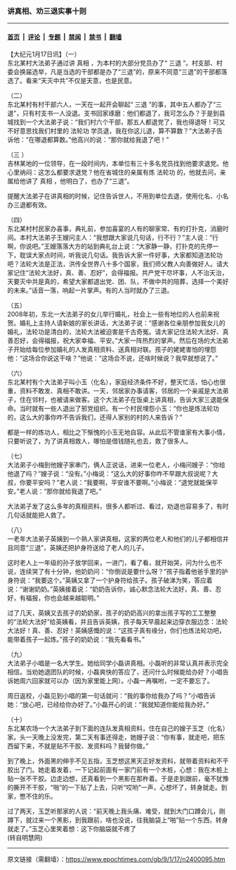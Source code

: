 ### 讲真相、劝三退实事十则

---

#### [首页](../../../..?n2400095) &nbsp;|&nbsp; [评论](../../../../../epoch-comment?n2400095) &nbsp;|&nbsp; [专题](../../../../../epoch-special?n2400095) &nbsp;|&nbsp; [禁闻](../../../../../epoch-news?n2400095) &nbsp;|&nbsp; [禁书](../../../../../books?n2400095) &nbsp;|&nbsp; [翻墙](https://github.com/gfw-breaker/nogfw/blob/master/README.md?n2400095)


<div class="post_content" id="artbody" itemprop="articleBody">
 <!-- article content begin -->
 <p>
  【大纪元1月17日讯】（一）
  <br/>
  东北某村大法弟子通过讲
  <ok href="https://www.epochtimes.com/gb/tag/%E7%9C%9F%E7%9B%B8.html">
   真相
  </ok>
  ，为本村的大部分党员办了“
  <ok href="https://www.epochtimes.com/gb/tag/%E4%B8%89%E9%80%80.html">
   三退
  </ok>
  ”。村支部、村委会换届选举，凡是当选的干部都是办了“三退”的，原来不同意“三退”的干部都落选了。看来“天灭中共”不仅是天意，也是民意。
 </p>
 <p>
  （二）
  <br/>
  东北某村有村干部六人，一天在一起开会聊起“
  <ok href="https://www.epochtimes.com/gb/tag/%E4%B8%89%E9%80%80.html">
   三退
  </ok>
  ”的事，其中五人都办了“三退”，只有村支书一人没退。支书回家琢磨：他们都退了，我可怎么办？于是到县城找到一个大法弟子说：“我们村六个干部，那五人都退党了，我也得退呀！可又不好意思找我们村里的
  <ok href="https://www.epochtimes.com/gb/tag/%E6%B3%95%E8%BD%AE%E5%8A%9F.html">
   法轮功
  </ok>
  学员退，我在你这儿退，算不算数？”大法弟子告诉他：“在哪退都算数。”他高兴的说：“那你就给我退了吧！”
 </p>
 <p>
  （三 ）
  <br/>
  吉林某地的一位领导，在一段时间内，本单位有三十多名党员找到他要求退党。他心里纳闷：这怎么都要求退党？他在省城住的亲属有炼
  <ok href="https://www.epochtimes.com/gb/tag/%E6%B3%95%E8%BD%AE%E5%8A%9F.html">
   法轮功
  </ok>
  的，他就去问，亲属给他讲了
  <ok href="https://www.epochtimes.com/gb/tag/%E7%9C%9F%E7%9B%B8.html">
   真相
  </ok>
  ，他明白了，也办了“三退”。
 </p>
 <p>
  提醒大法弟子在讲真相的时候，记住告诉世人，不用到单位去退，使用化名、小名办三退都有效。
 </p>
 <p>
  （四）
  <br/>
  东北某村村民家办喜事，典礼前，参加喜宴的人有的聊家常、有的打扑克，消磨时间。本村大法弟子王嫂问主人：“我想跟大家说几句话，行不行？”主人说：“行啊，你说吧。”王嫂落落大方的站到典礼台上说：“大家静一静，打扑克的先停一下，耽误大家点时间，听我说几句话。我告诉大家一件好事，大家都知道法轮功吧？法轮大法是正法，洪传全世界八十多个国家，我们师父教人向善做好人。请大家记住“法轮大法好，真、善、忍好”，会得福报。共产党干尽坏事，人不治天治，天要灭中共是真的，希望大家都退出党、团、队，不做中共的陪葬，选择一个美好的未来。”话音一落，响起一片掌声。有的人当时就办了三退。
 </p>
 <p>
  （五）
  <br/>
  2008年初，东北一大法弟子的女儿举行婚礼，社会上一些有地位的人也前来祝贺。婚礼上主持人请新娘的家长讲话，大法弟子说：“感谢各位亲朋参加我女儿的婚礼，法轮功是清白的，法轮大法被迫害是千古奇冤。请大家记住法轮大法好、真善忍好，会得福报，祝大家幸福、平安。”大家一阵热烈的掌声。然后在场的大法弟子开始给每位参加婚礼的人发真相资料、送真相对联。孩子的姥姥害怕的埋怨他：“这场合你说这干啥？”他说：“这场合不说，还啥时候说？我早就想说了。”
 </p>
 <p>
  （六）
  <br/>
  东北某村有个大法弟子叫小玉（化名），家庭经济条件不好，整天忙活，怕心也很重，资料不敢发、真相不敢讲。一天，邻居家办事请客，邻居的一个亲戚是大法弟子，住在邻村，也被请来做客。这个大法弟子在饭桌上讲真相，告诉大家三退能保命。当时就有一些人退出了邪党组织。有一个村民埋怨小玉：“你也是炼法轮功的，这么大的事你咋不告诉我们，还得人家别的村的人来告诉？”
 </p>
 <p>
  都是一样的炼功人，相比之下惭愧的小玉无地自容。从此后不管谁家有大事小情，只要听说了，为了讲真相救人，哪怕是借钱随礼也去，救了很多人。
 </p>
 <p>
  （七）
  <br/>
  大法弟子小梅到他嫂子家串门，俩人正说话，进来一位老人，小梅问嫂子：“你给他退了吗？”嫂子说：“没有。”小梅说：“这么大的好事你咋不早跟大叔说呢？大叔，你要平安吗？”老人说：“我要啊，平安谁不要啊。”小梅说：“退党就能保平安。”老人说：“那你就给我退了吧。”
 </p>
 <p>
  大法弟子发了这么多年的真相资料，很多人都听过、看过，劝退也容易多了，有时几句话就能把人救了。
 </p>
 <p>
  （八）
  <br/>
  一老年大法弟子英姨到一个熟人家讲真相，这家的两位老人和他们的儿子都相信并且同意“三退”，英姨还把护身符送给了老人的儿子。
 </p>
 <p>
  这时老人上一年级的孙子放学回来，一进门，看了看，就开始哭，问为什么也不说，连续哭了有十分钟，他奶奶问：“你倒说是要什么呀？”孩子指着他爸手里的护身符说：“我要这个。”英姨又拿了一个护身符给孩子。孩子破涕为笑，答应着说：“谢谢奶奶。”英姨接着说：“奶奶告诉你，诚心默念法轮大法好，真、善、忍好，有福报，你也会越来越聪明。”
 </p>
 <p>
  过了几天，英姨又去孩子的奶奶家，孩子的奶奶高兴的拿出孩子写的工工整整的“法轮大法好”给英姨看，并且告诉英姨，孩子每天早晨起来边穿衣服边念：法轮大法好！真、善、忍好！英姨感慨的说：“这孩子真有缘分，你们也炼法轮功吧，能带着孩子一起炼。”孩子的奶奶说：“我先看看书。”
 </p>
 <p>
  （九）
  <br/>
  大法弟子小唱是一名大学生。她给同学小磊讲真相。小磊听的非常认真并表示完全相信。当劝她退团队的时候，小磊爽快的答应了，还问什么时候能给办好？小唱告诉她周六回家就可以办（因为家里能上网）。小磊一再嘱咐，一定不要忘了。
 </p>
 <p>
  周日返校，小磊见到小唱的第一句话就问：“我的事你给我办了吗？”小唱告诉她：“放心吧，已经给你办好了。”小磊开心的说：“我就知道你能给我办好。”
 </p>
 <p>
  （十）
  <br/>
  东北某农场一个大法弟子到下面的连队发真相资料，住在自己的嫂子玉芝（化名）家。头一天晚上没发完，第二天有事还得走，她嫂子说：“你有事，就走吧，把东西留下来，不就是贴不干胶、发资料吗？我替你做。”
 </p>
 <p>
  到了晚上，外面黑的伸手不见五指，玉芝想这黑天正好发资料，就带着资料和不干胶出了门。她走着发着，一下记起前面有一家门前有一个木桩，心想：我在木桩上贴一张不干胶。边走边想，还真看到一个黑影在那杵着。于是走到跟前，毫不犹豫的撕开不干胶，“啪”的一下贴了上去，只听“哎哟”一声，心想坏了，转身就走。到家，憋不住的乐。
 </p>
 <p>
  过了两天，玉芝听那家的人说：“前天晚上我头痛、难受，就到大门口蹲会儿，刚蹲下，就过来一个黑影，到我跟前，啥也没说，往我脑袋上“啪”贴一个东西，转身就走了。”玉芝心里笑着想：这下你脑袋就不疼了
  <br/>
  (转自明慧网)
  <font color="#ffffff">
   (http://www.dajiyuan.com)
  </font>
 </p>
 <!-- article content end -->
 <div id="below_article_ad">
 </div>
</div>


---

原文链接（需翻墙）：https://www.epochtimes.com/gb/9/1/17/n2400095.htm